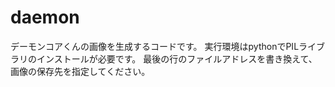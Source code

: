 # daemon
デーモンコアくんの画像を生成するコードです。
実行環境はpythonでPILライブラリのインストールが必要です。
最後の行のファイルアドレスを書き換えて、画像の保存先を指定してください。
